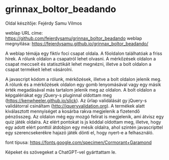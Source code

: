 # grinnax_boltor_beadando
Oldal készítője: Fejérdy Samu Vilmos

weblap URL címe: https://github.com/fejerdysamu/grinnax_boltor_beadando
weblap megnyitása: https://fejerdysamu.github.io/grinnax_boltor_beadando/

A weblap témája egy fiktív foci csapat oldala. A főoldalon találhatóak a friss hírek. A rólunk oldalon a csapatról lehet olvasni. A mérkőzések oldalon a csapat meccseit és statisztikáit lehet megnézni, illetve a bolt oldalon a csapat termékeit lehet vásárolni.

A javascript kódom a rólunk, mérkőzések, illetve a bolt oldalon jelenik meg. A rólunk és a mérkőzések oldalon egy gomb lenyomásával vagy egy másik érték megadásával más tartalom jelenik meg az oldalon. A bolt oldalon a képgalériákat egy jQuery-s pluginnal oldottam meg (https://kenwheeler.github.io/slick). Az űrlap validálását gy jQuery-s validátorral csináltam (http://jqueryvalidation.org). A termékek alatt kiválasztott mennyiséget a kosárba rakva megjelenik a fizetendő pénzösszeg. Az oldalon még egy mozgó felirat is megjelenik, ami átvisz egy quiz játék oldalra. Az elért pontokat is js kóddal oldottam meg, illetve, hogy egy adott elért ponttól átdobjon egy mésik oldalra, ahol szintén javascripttel egy szerencsekerékre hajazó játék dönti el, hogy nyert-e a felhasználó.

font típusa: https://fonts.google.com/specimen/Cormorant+Garamond

Képeket és szövegeket a ChatGPT-vel gyárttattam le.
